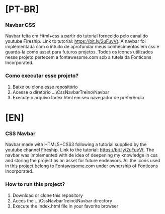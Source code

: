 # [PT-BR]
### Navbar CSS
Navbar feita em Html+css a partir do tutorial fornecido pelo canal do youtube Fireship. Link to tutorial: https://bit.ly/2uFuvVt. A navbar foi implementada com o intuito de aprofundar meus conhecimentos em css e guarda-la como asset para futuros projetos. Todos os icones utilizados nesse projeto pertecem a fontawesome.com sob a tutela da Fonticons Incorporated.

### Como executar esse projeto?
1. Baixe ou clone esse repositório
2. Acesse o diretório ...\CssNavbarTreino\Navbar
3. Execute o arquivo Index.html em seu navegador de preferência

# [EN]
### CSS Navbar
Navbar made with HTML5+CSS3 following a tutorial supplied by the youtube channel Fireship. Link to the tutorial: https://bit.ly/2uFuvVt. The navbar was implemented with de idea of deepening my knowledge in css and storing the project as an asset for future endeavors. All the icons used in this project belong to Fontawesome.com under ownership of Fonticons Incorporated.

### How to run this project?
1. Download or clone this repository
2. Acces the ...\CssNavbarTreino\Navbar directory
3. Execute the Index.html file in your favorite browser


